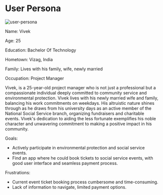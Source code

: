 # User Persona

![user-persona](https://res.cloudinary.com/dqab7rimk/image/upload/v1699085508/UX%20Case%20Study/personas/User_Persona_1_zlzubk.png)

Name: Vivek

Age: 25

Education: Bachelor Of Technology

Hometown: Vizag, India

Family: Lives with his family, wife, newly married

Occupation: Project Manager


Vivek, is a 25-year-old project manager who is not just a professional but a compassionate individual deeply committed to community service and environmental protection. Vivek lives with his newly married wife and family, balancing his work commitments on weekdays. His altruistic nature shines through as he draws from his university days as an active member of the National Social Service branch, organizing fundraisers and charitable events. Vivek's dedication to aiding the less fortunate exemplifies his noble character and unwavering commitment to making a positive impact in his community.

Goals:

- Actively participate in environmental protection and social service events.
- Find an app where he could book tickets to social service events, with good user interface and seamless payment process.

Frustrations:

- Current event ticket booking process cumbersome and time-consuming.
- Lack of information to navigate, limited payment options.
